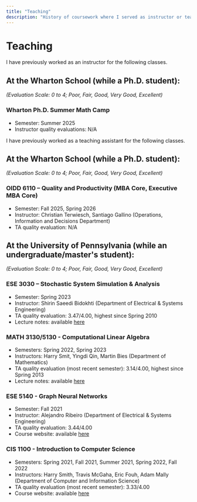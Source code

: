 ```yaml
---
title: "Teaching"
description: "History of coursework where I served as instructor or teaching assistant"
---
```


# Teaching


I have previously worked as an instructor for the following classes.

## At the Wharton School (while a Ph.D. student):
_(Evaluation Scale: 0 to 4; Poor, Fair, Good, Very Good, Excellent)_

### Wharton Ph.D. Summer Math Camp
  - Semester: Summer 2025
  - Instructor quality evaluations: N/A

I have previously worked as a teaching assistant for the following classes.

## At the Wharton School (while a Ph.D. student):
_(Evaluation Scale: 0 to 4; Poor, Fair, Good, Very Good, Excellent)_

### OIDD 6110 –  Quality and Productivity (MBA Core, Executive MBA Core)
  - Semester: Fall 2025, Spring 2026
  - Instructor: Christian Terwiesch, Santiago Gallino (Operations, Information and Decisions Department)
  - TA quality evaluation: N/A


## At the University of Pennsylvania (while an undergraduate/master's student):
_(Evaluation Scale: 0 to 4; Poor, Fair, Good, Very Good, Excellent)_

### ESE 3030 – Stochastic System Simulation & Analysis
  - Semester: Spring 2023
  - Instructor: Shirin Saeedi Bidokhti (Department of Electrical & Systems Engineering)
  - TA quality evaluation: 3.47/4.00, highest since Spring 2010
  - Lecture notes: available [here](https://enzobergamo.com/ESE3030_Lecture_Notes.pdf)

### MATH 3130/5130 - Computational Linear Algebra
- Semesters: Spring 2022, Spring 2023
- Instructors: Harry Smit, Yingdi Qin, Martin Bies (Department of Mathematics)
- TA quality evaluation (most recent semester): 3.14/4.00, highest since Spring 2013
- Lecture notes: available [here](https://martinbies.github.io/teaching/)

### ESE 5140 - Graph Neural Networks
- Semester: Fall 2021
- Instructor: Alejandro Ribeiro (Department of Electrical & Systems Engineering)
- TA quality evaluation: 3.44/4.00
- Course website: available [here](https://gnn.seas.upenn.edu)

### CIS 1100 - Introduction to Computer Science
- Semesters: Spring 2021, Fall 2021, Summer 2021, Spring 2022, Fall 2022
- Instructors: Harry Smith, Travis McGaha, Eric Fouh, Adam Mally (Department of Computer and Information Science)
- TA quality evaluation (most recent semester): 3.33/4.00
- Course website: available [here](https://www.cis.upenn.edu/~cis110/current/)

